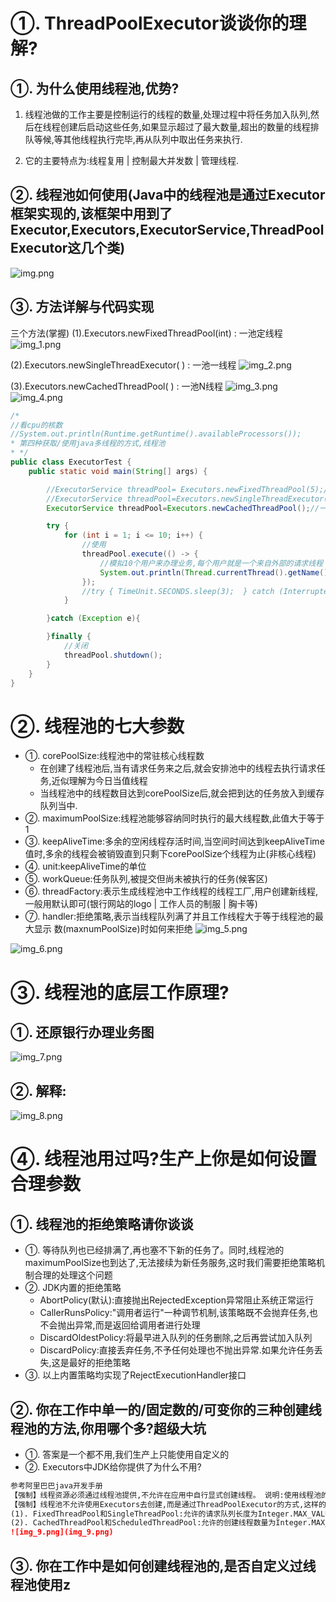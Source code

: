 
# ①. ThreadPoolExecutor谈谈你的理解?

## ①. 为什么使用线程池,优势?
1. 线程池做的工作主要是控制运行的线程的数量,处理过程中将任务加入队列,然后在线程创建后启动这些任务,如果显示超过了最大数量,超出的数量的线程排队等候,等其他线程执行完毕,再从队列中取出任务来执行.

2. 它的主要特点为:线程复用 | 控制最大并发数 | 管理线程.

## ②. 线程池如何使用(Java中的线程池是通过Executor框架实现的,该框架中用到了Executor,Executors,ExecutorService,ThreadPoolExecutor这几个类)

![img.png](img.png)

## ③. 方法详解与代码实现
三个方法(掌握)
(1).Executors.newFixedThreadPool(int) : 一池定线程
![img_1.png](img_1.png)

(2).Executors.newSingleThreadExecutor( ) : 一池一线程
![img_2.png](img_2.png)

(3).Executors.newCachedThreadPool( ) : 一池N线程
![img_3.png](img_3.png)
![img_4.png](img_4.png)
```java
/*
//看cpu的核数
//System.out.println(Runtime.getRuntime().availableProcessors());
* 第四种获取/使用java多线程的方式,线程池
* */
public class ExecutorTest {
    public static void main(String[] args) {

        //ExecutorService threadPool= Executors.newFixedThreadPool(5);//一池5个处理线程
        //ExecutorService threadPool=Executors.newSingleThreadExecutor();//一池一线程
        ExecutorService threadPool=Executors.newCachedThreadPool();//一池N线程

        try {
            for (int i = 1; i <= 10; i++) {
                //使用
                threadPool.execute(() -> {
                    //模拟10个用户来办理业务,每个用户就是一个来自外部的请求线程
                    System.out.println(Thread.currentThread().getName() + "\t 办理业务~！");
                });
                //try { TimeUnit.SECONDS.sleep(3);  } catch (InterruptedException e) {e.printStackTrace();}
            }

        }catch (Exception e){

        }finally {
            //关闭
            threadPool.shutdown();
        }
    }
}

```

# ②. 线程池的七大参数
- ①. corePoolSize:线程池中的常驻核心线程数
  - 在创建了线程池后,当有请求任务来之后,就会安排池中的线程去执行请求任务,近似理解为今日当值线程
  - 当线程池中的线程数目达到corePoolSize后,就会把到达的任务放入到缓存队列当中.
- ②. maximumPoolSize:线程池能够容纳同时执行的最大线程数,此值大于等于1
- ③. keepAliveTime:多余的空闲线程存活时间,当空间时间达到keepAliveTime值时,多余的线程会被销毁直到只剩下corePoolSize个线程为止(非核心线程)
- ④. unit:keepAliveTime的单位
- ⑤. workQueue:任务队列,被提交但尚未被执行的任务(候客区)
- ⑥. threadFactory:表示生成线程池中工作线程的线程工厂,用户创建新线程,一般用默认即可(银行网站的logo | 工作人员的制服 | 胸卡等)
- ⑦. handler:拒绝策略,表示当线程队列满了并且工作线程大于等于线程池的最大显示 数(maxnumPoolSize)时如何来拒绝
![img_5.png](img_5.png)

![img_6.png](img_6.png)

# ③. 线程池的底层工作原理?

## ①. 还原银行办理业务图

![img_7.png](img_7.png)

## ②. 解释:
![img_8.png](img_8.png)

# ④. 线程池用过吗?生产上你是如何设置合理参数

## ①. 线程池的拒绝策略请你谈谈
- ①. 等待队列也已经排满了,再也塞不下新的任务了。同时,线程池的maximumPoolSize也到达了,无法接续为新任务服务,这时我们需要拒绝策略机制合理的处理这个问题
- ②. JDK内置的拒绝策略
  - AbortPolicy(默认):直接抛出RejectedException异常阻止系统正常运行
  - CallerRunsPolicy:"调用者运行"一种调节机制,该策略既不会抛弃任务,也不会抛出异常,而是返回给调用者进行处理
  - DiscardOldestPolicy:将最早进入队列的任务删除,之后再尝试加入队列
  - DiscardPolicy:直接丢弃任务,不予任何处理也不抛出异常.如果允许任务丢失,这是最好的拒绝策略
- ③. 以上内置策略均实现了RejectExecutionHandler接口

## ②. 你在工作中单一的/固定数的/可变你的三种创建线程池的方法,你用哪个多?超级大坑
- ①. 答案是一个都不用,我们生产上只能使用自定义的
- ②. Executors中JDK给你提供了为什么不用?
```markdown
参考阿里巴巴java开发手册
【强制】线程资源必须通过线程池提供,不允许在应用中自行显式创建线程。 说明:使用线程池的好处是减少在创建和销毁线程上所消耗的时间以及系统资源的开销,解决资源不足的问题。如果不使用线程池,有可能造成系统创建大量同类线程而导致消耗完内存或者“过度切换”的问题。
【强制】线程池不允许使用Executors去创建,而是通过ThreadPoolExecutor的方式,这样的处理方式让写的同学更加明确线程池的运行规则,规避资源耗尽的风险。说明:Executors返回的线程池对象的弊端如下:
(1). FixedThreadPool和SingleThreadPool:允许的请求队列长度为Integer.MAX_VALUE,可能会堆积大量的请求,从而导致OOM。
(2). CachedThreadPool和ScheduledThreadPool:允许的创建线程数量为Integer.MAX_VALUE,可能会创建大量的线程,从而导致OOM。
![img_9.png](img_9.png)
```

## ③. 你在工作中是如何创建线程池的,是否自定义过线程池使用z




























































